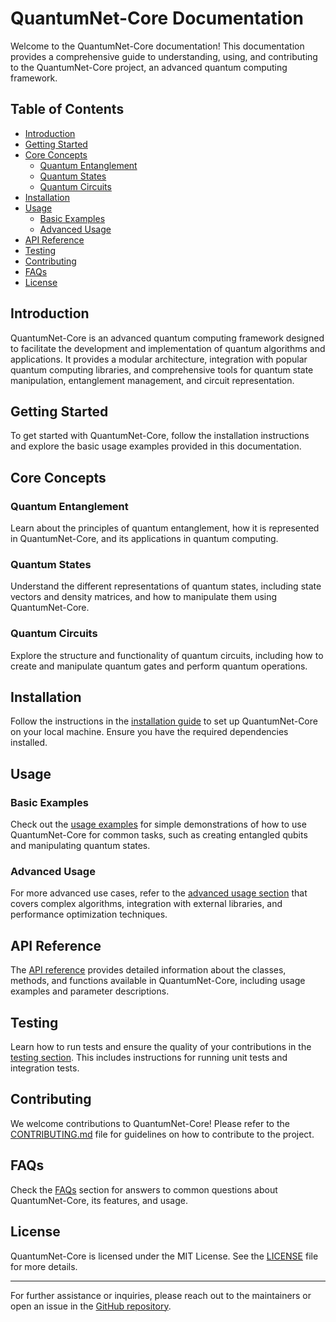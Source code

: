 # QuantumNet-Core Documentation

Welcome to the QuantumNet-Core documentation! This documentation provides a comprehensive guide to understanding, using, and contributing to the QuantumNet-Core project, an advanced quantum computing framework.

## Table of Contents

- [Introduction](#introduction)
- [Getting Started](#getting-started)
- [Core Concepts](#core-concepts)
  - [Quantum Entanglement](#quantum-entanglement)
  - [Quantum States](#quantum-states)
  - [Quantum Circuits](#quantum-circuits)
- [Installation](#installation)
- [Usage](#usage)
  - [Basic Examples](#basic-examples)
  - [Advanced Usage](#advanced-usage)
- [API Reference](#api-reference)
- [Testing](#testing)
- [Contributing](#contributing)
- [FAQs](#faqs)
- [License](#license)

## Introduction

QuantumNet-Core is an advanced quantum computing framework designed to facilitate the development and implementation of quantum algorithms and applications. It provides a modular architecture, integration with popular quantum computing libraries, and comprehensive tools for quantum state manipulation, entanglement management, and circuit representation.

## Getting Started

To get started with QuantumNet-Core, follow the installation instructions and explore the basic usage examples provided in this documentation.

## Core Concepts

### Quantum Entanglement

Learn about the principles of quantum entanglement, how it is represented in QuantumNet-Core, and its applications in quantum computing.

### Quantum States

Understand the different representations of quantum states, including state vectors and density matrices, and how to manipulate them using QuantumNet-Core.

### Quantum Circuits

Explore the structure and functionality of quantum circuits, including how to create and manipulate quantum gates and perform quantum operations.

## Installation

Follow the instructions in the [installation guide](installation.md) to set up QuantumNet-Core on your local machine. Ensure you have the required dependencies installed.

## Usage

### Basic Examples

Check out the [usage examples](usage.md) for simple demonstrations of how to use QuantumNet-Core for common tasks, such as creating entangled qubits and manipulating quantum states.

### Advanced Usage

For more advanced use cases, refer to the [advanced usage section](usage.md) that covers complex algorithms, integration with external libraries, and performance optimization techniques.

## API Reference

The [API reference](api_reference.md) provides detailed information about the classes, methods, and functions available in QuantumNet-Core, including usage examples and parameter descriptions.

## Testing

Learn how to run tests and ensure the quality of your contributions in the [testing section](testing.md). This includes instructions for running unit tests and integration tests.

## Contributing

We welcome contributions to QuantumNet-Core! Please refer to the [CONTRIBUTING.md](../CONTRIBUTING.md) file for guidelines on how to contribute to the project.

## FAQs

Check the [FAQs](faqs.md) section for answers to common questions about QuantumNet-Core, its features, and usage.

## License

QuantumNet-Core is licensed under the MIT License. See the [LICENSE](../LICENSE) file for more details.

---

For further assistance or inquiries, please reach out to the maintainers or open an issue in the [GitHub repository](https://github.com/KOSASIH/QuantumNet-Core).
